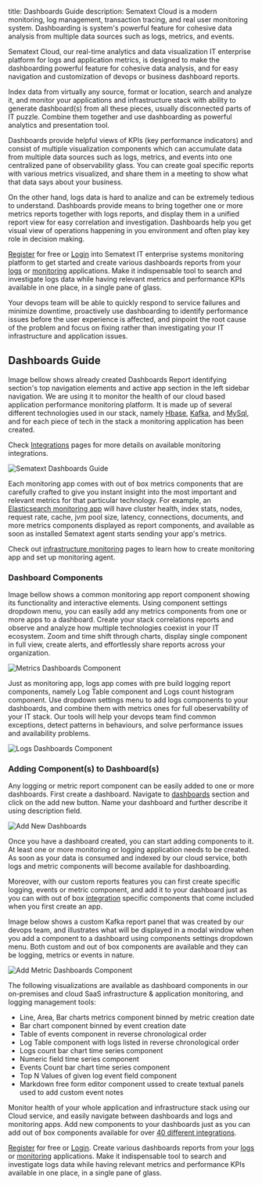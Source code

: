title: Dashboards Guide
description: Sematext Cloud is a modern monitoring, log management, transaction tracing, and real user monitoring system. Dashboarding is system's powerful feature for cohesive data analysis from multiple data sources such as logs, metrics, and events. 

Sematext Cloud, our real-time analytics and data visualization IT enterprise platform for logs and application metrics, is designed to make the dashboarding powerful feature for cohesive data analysis, and for easy navigation and customization of devops or business dashboard reports. 

Index data from virtually any source, format or location, search and analyze it, and monitor your applications and infrastructure stack with ability to generate dashboard(s) from all these pieces, usually disconnected parts of IT puzzle. Combine them together and use dashboarding as powerful analytics and presentation tool.

Dashboards provide helpful views of KPIs (key performance indicators) and consist of multiple visualization components which can accumulate data from multiple data sources such as logs, metrics, and events into one centralized pane of observability glass. You can create goal specific reports with various metrics visualized, and share them in a meeting to show what that data says about your business. 

On the other hand, logs data is hard to analize and can be extremely tedious to understand. Dashboards provide means to bring together one or more metrics reports together with logs reports, and display them in a unified report view for easy correlation and investigation. Dashboards help you get visual view of operations happening in you environment and often play key role in decision making.

[Register](https://apps.sematext.com/ui/registration) for free or [Login](https://apps.sematext.com/ui/login/) into Sematext IT enterprise systems monitoring platform to get started and create various dashboards reports from your [logs](/logs/) or [monitoring](/monitoring/) applications. Make it indispensable tool to search and investigate logs data while having relevant metrics and performance KPIs available in one place, in a single pane of glass. 

Your devops team will be able to quickly respond to service failures and minimize downtime, proactively use dashboarding to identify performance issues before the user experience is affected, and pinpoint the root cause of the problem and focus on fixing rather than investigating your IT infrastructure and application issues.

## Dashboards Guide

Image bellow shows already created Dashboards Report identifying section's top navigation elements and active app section in the left sidebar navigation. We are using it to monitor the health of our cloud based application performance monitoring platform. It is made up of several different technologies used in our stack, namely [Hbase](/integration/hbase/), [Kafka](/integration/kafka/), and [MySql](/integration/mysql/), and for each piece of tech in the stack a monitoring application has been created.  

Check [Integrations](/integration/) pages for more details on available monitoring integrations. 

![Sematext Dashboards Guide](https://sematext.com/docs/images/guide/dashboards/sematext-dashboards-guide.png "Sematext Dashboards Guide")

Each monitoring app comes with out of box metrics components that are carefully crafted to give you instant insight into the most important and relevant metrics for that particular technology. For example, an [Elasticsearch  monitoring app](/integration/elasticsearch/) will have cluster health, index stats, nodes, request rate, cache, jvm pool size, latency, connections, documents, and more metrics components displayed as report components, and available as soon as installed Sematext agent starts sending your app's metrics.

Check out [infrastructure monitoring](/monitoring/) pages to learn how to create monitoring app and set up monitoring agent.

### Dashboard Components

Image bellow shows a common monitoring app report component showing its functionality and interactive elements. Using component settings dropdown menu, you can easily add any metrics components from one or more apps to a dashboard. Create your stack correlations reports and observe and analyze how multiple technologies coexist in your IT ecosystem. Zoom and time shift through charts, display single component in full view, create alerts, and effortlessly share reports across your organization. 

![Metrics Dashboards Component](https://sematext.com/docs/images/guide/dashboards/metrics-dashboard-component.png "Metrics Dashboards Component")

Just as monitoring app, logs app comes with pre build logging report components, namely Log Table component and Logs count histogram component. Use dropdown settings menu to add logs components to your dashboards, and combine them with metrics ones for full obeservability of your IT stack. Our tools will help your devops team find common exceptions, detect patterns in behaviours, and solve performance issues and availability problems. 

![Logs Dashboards Component](https://sematext.com/docs/images/guide/dashboards/logs-dashboard-component.png "Logs Dashboards Component")

### Adding Component(s) to Dashboard(s)

Any logging or metric report component can be easily added to one or more dashboards. First create a dashboard. Navigate to [dashboards](https://apps.sematext.com/ui/dashboards) section and click on the add new button. Name your dashboard and further describe it using description field. 

![Add New Dashboards](https://sematext.com/docs/images/guide/dashboards/add-dashboard.png "Add New Dashboards")

Once you have a dashboard created, you can start adding components to it. At least one or more monitoring or logging application needs to be created. As soon as your data is consumed and indexed by our cloud service, both logs and metric components will become available for dashboarding. 

Moreover, with our custom reports features you can first create specific logging, events or metric component, and add it to your dashboard just as you can with out of box [integration](/integration/) specific components that come included when you first create an app.

Image below shows a custom Kafka report panel that was created by our devops team, and illustrates what will be displayed in a modal window when you add a component to a dashboard using components settings dropdown menu. Both custom and out of box components are available and they can be logging, metrics or events in nature.   

![Add Metric Dashboards Component](https://sematext.com/docs/images/guide/dashboards/add-metric-report-to-dashboard.png "Add Metric Dashboards Component")

The following visualizations are available as dashboard components in our on-premises and cloud SaaS infrastructure & application monitoring, and logging management tools:

- Line, Area, Bar charts metrics component binned by metric creation date
- Bar chart component binned by event creation date
- Table of events component in reverse chronological order
- Log Table component with logs listed in reverse chronological order
- Logs count bar chart time series component 
- Numeric field time series component 
- Events Count bar chart time series component
- Top N Values of given log event field component
- Markdown free form editor component ussed to create textual panels used to add custom event notes

Monitor health of your whole application and infrastructure stack using our Cloud service, and easily navigate between dashboards and logs and monitoring apps. Add new components to your dashboards just as you can add out of box components available for over [40 different integrations](/integration/).

[Register](https://apps.sematext.com/ui/registration) for free or [Login](https://apps.sematext.com/ui/login/). Create various dashboards reports from your [logs](/logs/) or [monitoring](/monitoring/) applications. Make it indispensable tool to search and investigate logs data while having relevant metrics and performance KPIs available in one place, in a single pane of glass.
